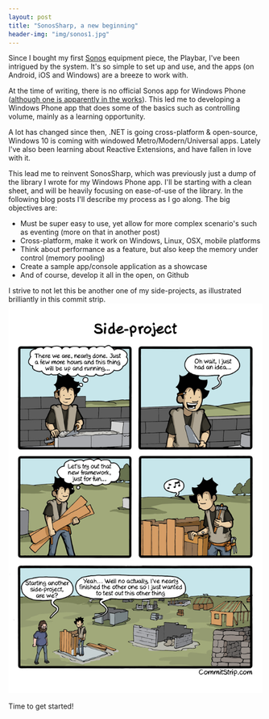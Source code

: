 ```yaml
---
layout: post
title: "SonosSharp, a new beginning"
header-img: "img/sonos1.jpg"
---
```


Since I bought my first [Sonos](http://www.sonos.com/) equipment piece, the Playbar, I've been intrigued by the system. It's so simple to set up and use, and the apps (on Android, iOS and Windows) are a breeze to work with.

At the time of writing, there is no official Sonos app for Windows Phone ([although one is apparently in the works](http://www.windowscentral.com/sonos-app-windows-phone-private-beta-promised-no-eta-release-though)). This led me to developing a Windows Phone app that does some of the basics such as controlling volume, mainly as a learning opportunity. 

A lot has changed since then, .NET is going cross-platform & open-source, Windows 10 is coming with windowed Metro/Modern/Universal apps. Lately I've also been learning about Reactive Extensions, and have fallen in love with it.

This lead me to reinvent SonosSharp, which was previously just a dump of the library I wrote for my Windows Phone app. I'll be starting with a clean sheet, and will be heavily focusing on ease-of-use of the library. In the following blog posts I'll describe my process as I go along. The big objectives are:

 - Must be super easy to use, yet allow for more complex scenario's such as eventing (more on that in another post)
 - Cross-platform, make it work on Windows, Linux, OSX, mobile platforms
 - Think about performance as a feature, but also keep the memory under control (memory pooling)
 - Create a sample app/console application as a showcase
 - And of course, develop it all in the open, on Github

I strive to not let this be another one of my side-projects, as illustrated brilliantly in this commit strip.
![Side-Project](/img/Strip-Side-project-650-finalenglish.jpg)

Time to get started!

